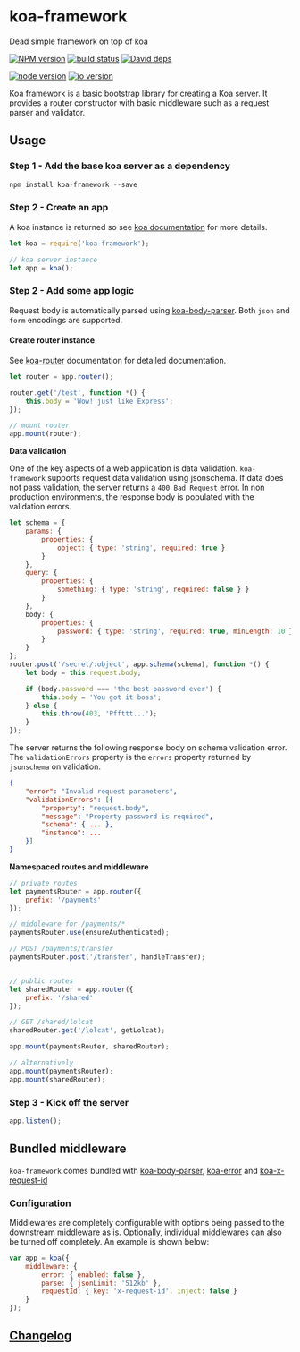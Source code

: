 koa-framework
=============

Dead simple framework on top of koa


[![NPM version][npm-image]][npm-url]
[![build status][travis-image]][travis-url]
[![David deps][david-image]][david-url]

[![node version][node-image]][node-url]
[![io version][io-image]][node-url]

[npm-image]: https://img.shields.io/npm/v/koa-framework.svg?style=flat-square
[npm-url]: https://npmjs.org/package/koa-framework
[travis-image]: https://img.shields.io/travis/jksdua/koa-framework.svg?style=flat-square
[travis-url]: https://travis-ci.org/jksdua/koa-framework
[david-image]: https://img.shields.io/david/jksdua/koa-framework.svg?style=flat-square
[david-url]: https://david-dm.org/jksdua/koa-framework
[node-image]: https://img.shields.io/badge/node.js-%3E=_0.11.9-green.svg?style=flat-square
[node-url]: http://nodejs.org
[io-image]: https://img.shields.io/badge/io.js-%3E=_1.0-yellow.svg?style=flat-square
[io-url]: https://iojs.org


Koa framework is a basic bootstrap library for creating a Koa server. It provides a router constructor with basic middleware such as a request parser and validator.


Usage
-----

### Step 1 - Add the base koa server as a dependency

```javascript
npm install koa-framework --save
```

### Step 2 - Create an app

A koa instance is returned so see [koa documentation](koajs.com) for more details.

```javascript
let koa = require('koa-framework');

// koa server instance
let app = koa();
```

### Step 2 - Add some app logic

Request body is automatically parsed using [koa-body-parser](https://github.com/thomseddon/koa-body-parser). Both `json` and `form` encodings are supported.

#### Create router instance

See [koa-router](https://github.com/alexmingoia/koa-router) documentation for detailed documentation.

```js
let router = app.router();

router.get('/test', function *() {
	this.body = 'Wow! just like Express';
});

// mount router
app.mount(router);
```


**Data validation**

One of the key aspects of a web application is data validation. `koa-framework` supports request data validation using jsonschema. If data does not pass validation, the server returns a `400 Bad Request` error. In non production environments, the response body is populated with the validation errors.

```js
let schema = {
	params: {
		properties: {
			object: { type: 'string', required: true }
		}
	},
	query: {
		properties: {
			something: { type: 'string', required: false } }
		}
	},
	body: {
		properties: {
			password: { type: 'string', required: true, minLength: 10 }
		}
	}
};
router.post('/secret/:object', app.schema(schema), function *() {
	let body = this.request.body;

	if (body.password === 'the best password ever') {
		this.body = 'You got it boss';
	} else {
		this.throw(403, 'Pffttt...');
	}
});
```

The server returns the following response body on schema validation error. The `validationErrors` property is the `errors` property returned by `jsonschema` on validation.

```json
{
	"error": "Invalid request parameters",
	"validationErrors": [{
		"property": "request.body",
		"message": "Property password is required",
		"schema": { ... },
		"instance": ...
	}]
}
```


**Namespaced routes and middleware**

```js
// private routes
let paymentsRouter = app.router({
	prefix: '/payments'
});

// middleware for /payments/*
paymentsRouter.use(ensureAuthenticated);

// POST /payments/transfer
paymentsRouter.post('/transfer', handleTransfer);


// public routes
let sharedRouter = app.router({
	prefix: '/shared'
});

// GET /shared/lolcat
sharedRouter.get('/lolcat', getLolcat);

app.mount(paymentsRouter, sharedRouter);

// alternatively
app.mount(paymentsRouter);
app.mount(sharedRouter);
```


### Step 3 - Kick off the server

```javascript
app.listen();
```


## Bundled middleware

`koa-framework` comes bundled with [koa-body-parser](https://npmjs.com/package/koa-parser), [koa-error](https://npmjs.com/package/koa-error) and [koa-x-request-id](https://npmjs.com/package/koa-x-request-id)

### Configuration

Middlewares are completely configurable with options being passed to the downstream middleware as is. Optionally, individual middlewares can also be turned off completely. An example is shown below:

```js
var app = koa({
	middleware: {
		error: { enabled: false },
		parse: { jsonLimit: '512kb' },
		requestId: { key: 'x-request-id'. inject: false }
	}
});
```


[Changelog](./history.md)
-------------------------